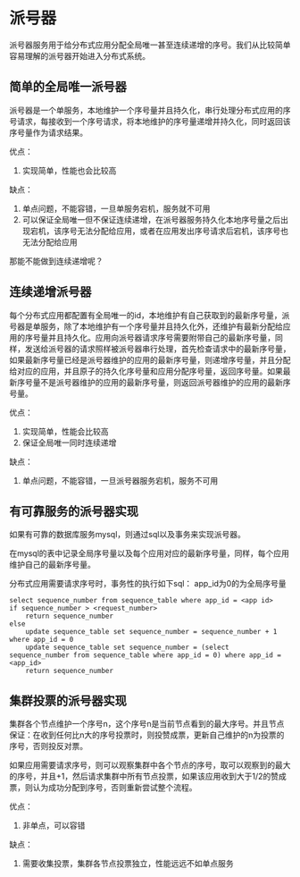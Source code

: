# 派号器

派号器服务用于给分布式应用分配全局唯一甚至连续递增的序号。我们从比较简单容易理解的派号器开始进入分布式系统。

## 简单的全局唯一派号器

派号器是一个单服务，本地维护一个序号量并且持久化，串行处理分布式应用的序号请求，每接收到一个序号请求，将本地维护的序号量递增并持久化，同时返回该序号量作为请求结果。

优点：
1. 实现简单，性能也会比较高

缺点：
1. 单点问题，不能容错，一旦单服务宕机，服务就不可用
2. 可以保证全局唯一但不保证连续递增，在派号器服务持久化本地序号量之后出现宕机，该序号无法分配给应用，或者在应用发出序号请求后宕机，该序号也无法分配给应用

那能不能做到连续递增呢？

## 连续递增派号器

每个分布式应用都配置有全局唯一的id，本地维护有自己获取到的最新序号量，派号器是单服务，除了本地维护有一个序号量并且持久化外，还维护有最新分配给应用的序号量并且持久化。应用向派号器请求序号需要附带自己的最新序号量，同样，发送给派号器的请求照样被派号器串行处理，首先检查请求中的最新序号量，如果最新序号量已经是派号器维护的应用的最新序号量，则递增序号量，并且分配给对应的应用，并且原子的持久化序号量和应用分配序号量，返回序号量。如果最新序号量不是派号器维护的应用的最新序号量，则返回派号器维护的应用的最新序号量。

优点：
1. 实现简单，性能会比较高
2. 保证全局唯一同时连续递增

缺点：
1. 单点问题，不能容错，一旦派号器服务宕机，服务不可用

## 有可靠服务的派号器实现

如果有可靠的数据库服务mysql，则通过sql以及事务来实现派号器。

在mysql的表中记录全局序号量以及每个应用对应的最新序号量，同样，每个应用维护自己的最新序号量。

分布式应用需要请求序号时，事务性的执行如下sql：
app_id为0的为全局序号量
```
select sequence_number from sequence_table where app_id = <app id>
if sequence_number > <request_number>
    return sequence_number
else
    update sequence_table set sequence_number = sequence_number + 1 where app_id = 0
    update sequence_table set sequence_number = (select sequence_number from sequence_table where app_id = 0) where app_id = <app_id>
    return sequence_number
```

## 集群投票的派号器实现

集群各个节点维护一个序号n，这个序号n是当前节点看到的最大序号。并且节点保证：在收到任何比n大的序号投票时，则投赞成票，更新自己维护的n为投票的序号，否则投反对票。

如果应用需要请求序号，则可以观察集群中各个节点的序号，取可以观察到的最大的序号，并且+1，然后请求集群中所有节点投票，如果该应用收到大于1/2的赞成票，则认为成功分配到序号，否则重新尝试整个流程。

优点：
1. 非单点，可以容错


缺点：
1. 需要收集投票，集群各节点投票独立，性能远远不如单点服务

